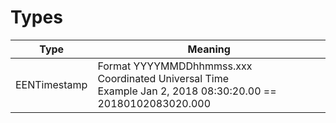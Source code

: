 # Types

Type         | Meaning
----         | -------
EENTimestamp | Format YYYYMMDDhhmmss.xxx<br>Coordinated Universal Time <br> Example Jan 2, 2018 08:30:20.00 == 20180102083020.000
